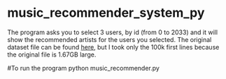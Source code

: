 # music_recommender_system_py
The program asks you to select 3 users, by id (from 0 to 2033) and it will show the recommended artists for the users you selected. 
The original dataset file can be found [here](http://www.dtic.upf.edu/~ocelma/MusicRecommendationDataset/lastfm-360K.html), 
but I took only the 100k first lines because the original file is 1.67GB large.

#To run the program
python music_recommender.py
